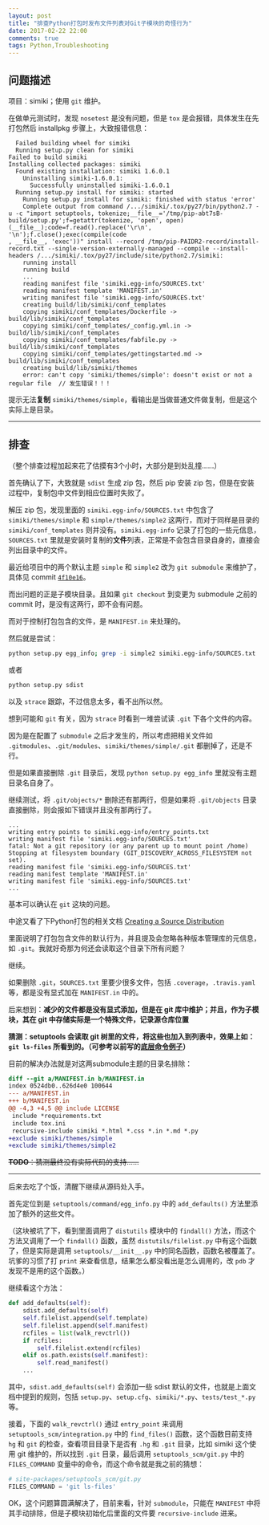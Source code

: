 ```yaml
---
layout: post
title: "排查Python打包时发布文件列表对Git子模块的奇怪行为"
date: 2017-02-22 22:00
comments: true
tags: Python,Troubleshooting
---
```



## 问题描述

项目：simiki；使用 `git` 维护。

在做单元测试时，发现 `nosetest` 是没有问题，但是 `tox` 是会报错，具体发生在先打包然后 installpkg 步骤上，大致报错信息：

```
  Failed building wheel for simiki
  Running setup.py clean for simiki
Failed to build simiki
Installing collected packages: simiki
  Found existing installation: simiki 1.6.0.1
    Uninstalling simiki-1.6.0.1:
      Successfully uninstalled simiki-1.6.0.1
  Running setup.py install for simiki: started
    Running setup.py install for simiki: finished with status 'error'
    Complete output from command /.../simiki/.tox/py27/bin/python2.7 -u -c "import setuptools, tokenize;__file__='/tmp/pip-abt7sB-build/setup.py';f=getattr(tokenize, 'open', open)(__file__);code=f.read().replace('\r\n', '\n');f.close();exec(compile(code
, __file__, 'exec'))" install --record /tmp/pip-PAIDR2-record/install-record.txt --single-version-externally-managed --compile --install-headers /.../simiki/.tox/py27/include/site/python2.7/simiki:
    running install
    running build
    ...
    reading manifest file 'simiki.egg-info/SOURCES.txt'
    reading manifest template 'MANIFEST.in'
    writing manifest file 'simiki.egg-info/SOURCES.txt'
    creating build/lib/simiki/conf_templates
    copying simiki/conf_templates/Dockerfile -> build/lib/simiki/conf_templates
    copying simiki/conf_templates/_config.yml.in -> build/lib/simiki/conf_templates
    copying simiki/conf_templates/fabfile.py -> build/lib/simiki/conf_templates
    copying simiki/conf_templates/gettingstarted.md -> build/lib/simiki/conf_templates
    creating build/lib/simiki/themes
    error: can't copy 'simiki/themes/simple': doesn't exist or not a regular file  // 发生错误！！！
```

提示无法**复制** `simiki/themes/simple`，看输出是当做普通文件做复制，但是这个实际上是目录。

---

## 排查

（整个排查过程加起来花了估摸有3个小时，大部分是到处乱撞……）

首先确认了下，大致就是 `sdist` 生成 zip 包，然后 pip 安装 zip 包，但是在安装过程中，复制包中文件到相应位置时失败了。

解压 zip 包，发现里面的 `simiki.egg-info/SOURCES.txt` 中包含了 `simiki/themes/simple` 和 `simple/themes/simple2` 这两行，而对于同样是目录的 `simiki/conf_templates` 则并没有。`simiki.egg-info` 记录了打包的一些元信息，`SOURCES.txt` 里就是安装时复制的**文件**列表，正常是不会包含目录自身的，直接会列出目录中的文件。

最近给项目中的两个默认主题 `simple` 和 `simple2` 改为 `git submodule` 来维护了，具体见 commit [`4f10e16`](https://github.com/tankywoo/simiki/commit/4f10e165230dfec1bd5a70d37a2478fb3131a189)。

而出问题的正是子模块目录。且如果 `git checkout` 到变更为 submodule 之前的 commit 时，是没有这两行，即不会有问题。

而对于控制打包包含的文件，是 `MANIFEST.in` 来处理的。

然后就是尝试：

```bash
python setup.py egg_info; grep -i simple2 simiki.egg-info/SOURCES.txt
```

或者

```bash
python setup.py sdist
```

以及 `strace` 跟踪，不过信息太多，看不出所以然。

想到可能和 `git` 有关，因为 `strace` 时看到一堆尝试读 `.git` 下各个文件的内容。

因为是在配置了 `submodule` 之后才发生的，所以考虑把相关文件如 `.gitmodules`、`.git/modules`、`simiki/themes/simple/.git` 都删掉了，还是不行。

但是如果直接删除 `.git` 目录后，发现 `python setup.py egg_info` 里就没有主题目录名自身了。

继续测试，将 `.git/objects/*` 删除还有那两行，但是如果将 `.git/objects` 目录直接删除，则会报如下错误并且没有那两行了。

```
...
writing entry points to simiki.egg-info/entry_points.txt
writing manifest file 'simiki.egg-info/SOURCES.txt'
fatal: Not a git repository (or any parent up to mount point /home)
Stopping at filesystem boundary (GIT_DISCOVERY_ACROSS_FILESYSTEM not set).
reading manifest file 'simiki.egg-info/SOURCES.txt'
reading manifest template 'MANIFEST.in'
writing manifest file 'simiki.egg-info/SOURCES.txt'
...
```

基本可以确认在 `git` 这块的问题。

中途又看了下Python打包的相关文档 [Creating a Source Distribution](https://docs.python.org/2/distutils/sourcedist.html#manifest)

里面说明了打包包含文件的默认行为，并且提及会忽略各种版本管理库的元信息，如 `.git`。我就好奇那为何还会读取这个目录下所有问题？

继续。

如果删除 `.git`，`SOURCES.txt` 里要少很多文件，包括 `.coverage`，`.travis.yaml` 等，都是没有显式加在 `MANIFEST.in` 中的。

后来想到：**减少的文件都是没有显式添加，但是在 git 库中维护；并且，作为子模块，其在 git 中存储实际是一个特殊文件，记录源仓库位置**

**猜测：setuptools 会读取 git 树里的文件，将这些也加入到列表中，效果上如：`git ls-files` 所看到的。（可参考以前写的[底层命令例子](https://wiki.tankywoo.com/book/version-control-with-git.html#_2)）**

目前的解决办法就是对这两submodule主题的目录名排除：

```diff
diff --git a/MANIFEST.in b/MANIFEST.in
index 0524db0..626d4e0 100644
--- a/MANIFEST.in
+++ b/MANIFEST.in
@@ -4,3 +4,5 @@ include LICENSE
 include *requirements.txt
 include tox.ini
 recursive-include simiki *.html *.css *.in *.md *.py
+exclude simiki/themes/simple
+exclude simiki/themes/simple2
```

<strike>**TODO**：猜测最终没有实际代码的支持……</strike>

---

后来去吃了个饭，清醒下继续从源码处入手。

首先定位到是 `setuptools/command/egg_info.py` 中的 `add_defaults()` 方法里添加了额外的这些文件。

（这块被坑了下，看到里面调用了 `distutils` 模块中的 `findall()` 方法，而这个方法又调用了一个 `findall()` 函数，虽然 `distutils/filelist.py` 中有这个函数了，但是实际是调用 `setuptools/__init__.py` 中的同名函数，函数名被覆盖了。坑爹的习惯了打 `print` 来查看信息，结果怎么都没看出是怎么调用的，改 `pdb` 才发现不是用的这个函数。）

继续看这个方法：

```python
def add_defaults(self):
    sdist.add_defaults(self)
    self.filelist.append(self.template)
    self.filelist.append(self.manifest)
    rcfiles = list(walk_revctrl())
    if rcfiles:
        self.filelist.extend(rcfiles)
    elif os.path.exists(self.manifest):
        self.read_manifest()
    ...
```

其中，`sdist.add_defaults(self)` 会添加一些 sdist 默认的文件，也就是上面文档中提到的规则，包括 `setup.py`、`setup.cfg`、`simiki/*.py`、`tests/test_*.py`等。

接着，下面的 `walk_revctrl()` 通过 `entry_point` 来调用 `setuptools_scm/integration.py` 中的 `find_files()` 函数，这个函数目前支持 `hg` 和 `git` 的检查，查看项目目录下是否有 `.hg` 和 `.git` 目录，比如 simiki 这个使用 git 维护的，所以找到 `.git` 目录，最后调用 `setuptools_scm/git.py` 中的 `FILES_COMMAND` 变量中的命令，而这个命令就是我之前的猜想：

```python
# site-packages/setuptools_scm/git.py
FILES_COMMAND = 'git ls-files'
```

OK，这个问题算圆满解决了，目前来看，针对 `submodule`，只能在 `MANIFEST` 中将其手动排除，但是子模块初始化后里面的文件要 `recursive-include` 进来。
